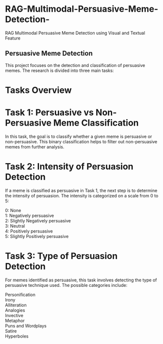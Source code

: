 # RAG-Multimodal-Persuasive-Meme-Detection-
RAG Multimodal Persuasive Meme Detection using Visual and Textual Feature

## Persuasive Meme Detection
This project focuses on the detection and classification of persuasive memes. The research is divided into three main tasks:

# Tasks Overview

# Task 1: Persuasive vs Non-Persuasive Meme Classification
In this task, the goal is to classify whether a given meme is persuasive or non-persuasive. This binary classification helps to filter out non-persuasive memes from further analysis.

# Task 2: Intensity of Persuasion Detection
If a meme is classified as persuasive in Task 1, the next step is to determine the intensity of persuasion. The intensity is categorized on a scale from 0 to 5:

0: None <br>
1: Negatively persuasive <br>
2: Slightly Negatively persuasive <br>
3: Neutral <br>
4: Positively persuasive <br>
5: Slightly Positively persuasive <br>

# Task 3: Type of Persuasion Detection
For memes identified as persuasive, this task involves detecting the type of persuasive technique used. The possible categories include:

Personification <br>
Irony <br>
Alliteration <br>
Analogies <br>
Invective <br>
Metaphor <br>
Puns and Wordplays <br>
Satire <br>
Hyperboles <br>
